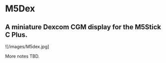 # M5Dex

## A miniature Dexcom CGM display for the M5Stick C Plus.

![/images/M5dex.jpg]

More notes TBD.
